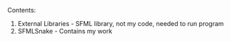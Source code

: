 Contents:

1. External Libraries - SFML library, not my code, needed to run program
2. SFMLSnake - Contains my work
